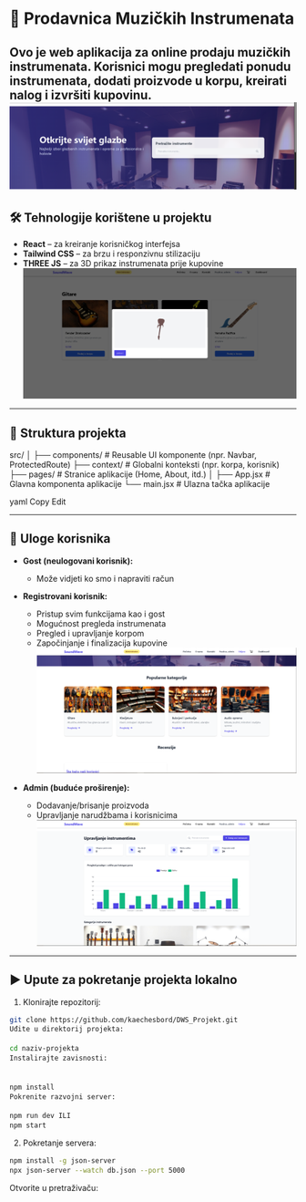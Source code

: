 # 🎸 Prodavnica Muzičkih Instrumenata

Ovo je web aplikacija za online prodaju muzičkih instrumenata. Korisnici mogu pregledati ponudu instrumenata, dodati proizvode u korpu, kreirati nalog i izvršiti kupovinu.
![Hero naslovne stranice aplikacije](src/slike/hero.png)
---

## 🛠️ Tehnologije korištene u projektu

- **React** – za kreiranje korisničkog interfejsa
- **Tailwind CSS** – za brzu i responzivnu stilizaciju
- **THREE JS** – za 3D prikaz instrumenata prije kupovine
![3D Prikaz:](src/slike/jednazaridmija.png)
---

## 📁 Struktura projekta

src/
│
├── components/ # Reusable UI komponente (npr. Navbar, ProtectedRoute)
├── context/ # Globalni konteksti (npr. korpa, korisnik)
├── pages/ # Stranice aplikacije (Home, About, itd.)
│
├── App.jsx # Glavna komponenta aplikacije
└── main.jsx # Ulazna tačka aplikacije

yaml
Copy
Edit

---

## 👥 Uloge korisnika

- **Gost (neulogovani korisnik):**
  - Može vidjeti ko smo i napraviti račun

- **Registrovani korisnik:**
  - Pristup svim funkcijama kao i gost
  - Mogućnost pregleda instrumenata
  - Pregled i upravljanje korpom
  - Započinjanje i finalizacija kupovine
![Odabir tipa instrumenta:](src/slike/zaridmija.png)
- **Admin (buduće proširenje):**
  - Dodavanje/brisanje proizvoda
  - Upravljanje narudžbama i korisnicima
![Izgled Dashboarda:](src/slike/zaridmija2.png)
---

## ▶️ Upute za pokretanje projekta lokalno

1. Klonirajte repozitorij:
```bash
git clone https://github.com/kaechesbord/DWS_Projekt.git
Uđite u direktorij projekta:

cd naziv-projekta
Instalirajte zavisnosti:


npm install
Pokrenite razvojni server:

npm run dev ILI
npm start

```
2. Pokretanje servera:
```bash
npm install -g json-server   
npx json-server --watch db.json --port 5000
```
Otvorite u pretraživaču:



